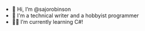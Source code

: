 - 👋 Hi, I’m @sajorobinson
- 📝 I'm a technical writer and a hobbyist programmer
- 👨‍💻 I’m currently learning C#!

